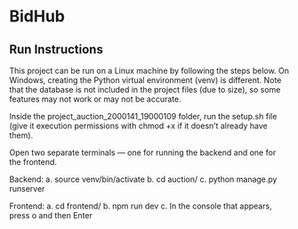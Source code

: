 # BidHub
## Run Instructions

This project can be run on a Linux machine by following the steps below. On Windows, creating the Python virtual environment (venv) is different. Note that the database is not included in the project files (due to size), so some features may not work or may not be accurate.

Inside the project_auction_2000141_19000109 folder, run the setup.sh file (give it execution permissions with chmod +x if it doesn’t already have them).

Open two separate terminals — one for running the backend and one for the frontend.

Backend:
a. source venv/bin/activate
b. cd auction/
c. python manage.py runserver

Frontend:
a. cd frontend/
b. npm run dev
c. In the console that appears, press o and then Enter
